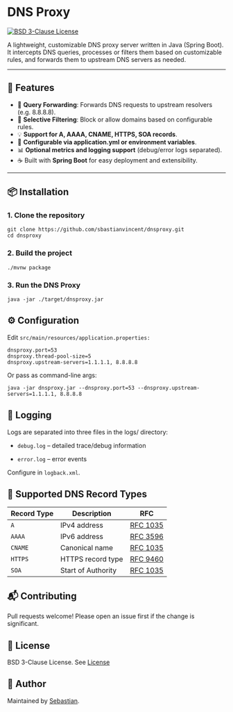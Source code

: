 # DNS Proxy

[![BSD 3-Clause License](https://img.shields.io/badge/License-BSD%203--Clause-blue.svg)](https://opensource.org/licenses/BSD-3-Clause)

A lightweight, customizable DNS proxy server written in Java (Spring Boot). It intercepts DNS queries, processes or filters them based on customizable rules, and forwards them to upstream DNS servers as needed.

---

## 🚀 Features

- 🔁 **Query Forwarding**: Forwards DNS requests to upstream resolvers (e.g. 8.8.8.8).
- 🔐 **Selective Filtering**: Block or allow domains based on configurable rules.
- 💡 **Support for A, AAAA, CNAME, HTTPS, SOA records**.
- 📄 **Configurable via application.yml or environment variables**.
- 📊 **Optional metrics and logging support** (debug/error logs separated).
- ☕ Built with **Spring Boot** for easy deployment and extensibility.

---

## 📦 Installation

### 1. Clone the repository

```
git clone https://github.com/sbastianvincent/dnsproxy.git
cd dnsproxy
```
### 2. Build the project
```
./mvnw package
```
### 3. Run the DNS Proxy
```
java -jar ./target/dnsproxy.jar
```

## ⚙️ Configuration

Edit `src/main/resources/application.properties:`
```
dnsproxy.port=53
dnsproxy.thread-pool-size=5
dnsproxy.upstream-servers=1.1.1.1, 8.8.8.8
```
Or pass as command-line args:
```
java -jar dnsproxy.jar --dnsproxy.port=53 --dnsproxy.upstream-servers=1.1.1.1, 8.8.8.8
```
## 📁 Logging

Logs are separated into three files in the logs/ directory:

* `debug.log` – detailed trace/debug information

* `error.log` – error events

Configure in `logback.xml`.

## 📜 Supported DNS Record Types
| Record Type | Description        | RFC                                                       |
| ----------- | ------------------ | --------------------------------------------------------- |
| `A`         | IPv4 address       | [RFC 1035](https://datatracker.ietf.org/doc/html/rfc1035) |
| `AAAA`      | IPv6 address       | [RFC 3596](https://datatracker.ietf.org/doc/html/rfc3596) |
| `CNAME`     | Canonical name     | [RFC 1035](https://datatracker.ietf.org/doc/html/rfc1035) |
| `HTTPS`     | HTTPS record type  | [RFC 9460](https://datatracker.ietf.org/doc/html/rfc9460) |
| `SOA`       | Start of Authority | [RFC 1035](https://datatracker.ietf.org/doc/html/rfc1035) |

## 📬 Contributing

Pull requests welcome! Please open an issue first if the change is significant.

## 📄 License

BSD 3-Clause License. See [License](https://github.com/sbastianvincent/dnsproxy/LICENSE)

## 👤 Author

Maintained by [Sebastian](https://github.com/sbastianvincent).